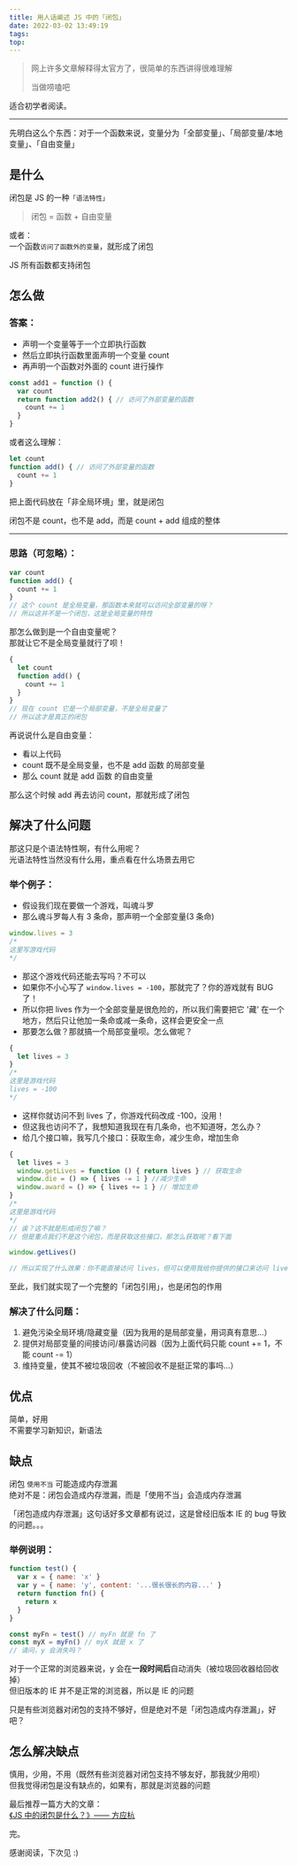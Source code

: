 ```yaml
---
title: 用人话阐述 JS 中的「闭包」
date: 2022-03-02 13:49:19
tags:
top:
---
```


> 网上许多文章解释得太官方了，很简单的东西讲得很难理解
>
> 当做唠嗑吧

适合初学者阅读。

---

先明白这么个东西：对于一个函数来说，变量分为「全部变量」、「局部变量/本地变量」、「自由变量」

## 是什么

闭包是 JS 的一种`「语法特性」`

> 闭包 = 函数 + 自由变量

或者：\
一个函数`访问了函数外的变量`，就形成了闭包

JS 所有函数都支持闭包

## 怎么做

### 答案：

- 声明一个变量等于一个立即执行函数
- 然后立即执行函数里面声明一个变量 count
- 再声明一个函数对外面的 count 进行操作

```js
const add1 = function () {
  var count
  return function add2() { // 访问了外部变量的函数
    count += 1
  }
}
```

或者这么理解：

```js
let count
function add() { // 访问了外部变量的函数
  count += 1
}
```

把上面代码放在「非全局环境」里，就是闭包

闭包不是 count，也不是 add，而是 count + add 组成的整体

---

### 思路（可忽略）：

```js
var count
function add() {
  count += 1
}
// 这个 count 是全局变量，那函数本来就可以访问全部变量的呀？
// 所以这并不是一个闭包，这是全局变量的特性
```

那怎么做到是一个自由变量呢？\
那就让它不是全局变量就行了呗！

```js
{
  let count
  function add() {
    count += 1
  }
}
// 现在 count 它是一个局部变量，不是全局变量了
// 所以这才是真正的闭包
```

再说说什么是自由变量：

- 看以上代码
- count 既不是全局变量，也不是 add 函数 的局部变量
- 那么 count 就是 add 函数 的自由变量

那么这个时候 add 再去访问 count，那就形成了闭包

## 解决了什么问题

那这只是个语法特性啊，有什么用呢？\
光语法特性当然没有什么用，重点看在什么场景去用它

### 举个例子：

- 假设我们现在要做一个游戏，叫魂斗罗
- 那么魂斗罗每人有 3 条命，那声明一个全部变量(3 条命)

```js
window.lives = 3
/*
这里写游戏代码
*/
```

- 那这个游戏代码还能去写吗？不可以
- 如果你不小心写了 `window.lives = -100`，那就完了？你的游戏就有 BUG 了！
- 所以你把 lives 作为一个全部变量是很危险的，所以我们需要把它 '藏' 在一个地方，然后只让他加一条命或减一条命，这样会更安全一点
- 那要怎么做？那就搞一个局部变量呗。怎么做呢？

```js
{
  let lives = 3
}
/*
这里是游戏代码
lives = -100
*/
```

- 这样你就访问不到 lives 了，你游戏代码改成 -100，没用！
- 但这我也访问不了，我想知道我现在有几条命，也不知道呀，怎么办？
- 给几个接口嘛，我写几个接口：获取生命，减少生命，增加生命

```js
{
  let lives = 3
  window.getLives = function () { return lives } // 获取生命
  window.die = () => { lives -= 1 } //减少生命
  window.award = () => { lives += 1 } // 增加生命
}
/*
这里是游戏代码
*/
// 诶？这不就是形成闭包了嘛？
// 但是重点我们不是这个闭包，而是获取这些接口，那怎么获取呢？看下面

window.getLives()

// 所以实现了什么效果：你不能直接访问 lives，但可以使用我给你提供的接口来访问 lives
```

至此，我们就实现了一个完整的「闭包引用」，也是闭包的作用

### 解决了什么问题：

1.  避免污染全局环境/隐藏变量（因为我用的是局部变量，用词真有意思...）
1.  提供对局部变量的间接访问/暴露访问器（因为上面代码只能 count += 1，不能 count -= 1）
1.  维持变量，使其不被垃圾回收（不被回收不是挺正常的事吗...）

## 优点

简单，好用\
不需要学习新知识，新语法

## 缺点

闭包 `使用不当` 可能造成内存泄漏\
绝对不是：闭包会造成内存泄漏，而是「使用不当」会造成内存泄漏

「闭包造成内存泄漏」这句话好多文章都有说过，这是曾经旧版本 IE 的 bug 导致的问题。。。

### 举例说明：

```js
function test() {
  var x = { name: 'x' }
  var y = { name: 'y', content: '...很长很长的内容...' }
  return function fn() {
    return x
  }
}

const myFn = test() // myFn 就是 fn 了
const myX = myFn() // myX 就是 x 了
// 请问，y 会消失吗？
```

对于一个正常的浏览器来说，y 会在**一段时间后**自动消失（被垃圾回收器给回收掉）\
但旧版本的 IE 并不是正常的浏览器，所以是 IE 的问题

只是有些浏览器对闭包的支持不够好，但是绝对不是「闭包造成内存泄漏」，好吧？

## 怎么解决缺点

慎用，少用，不用（既然有些浏览器对闭包支持不够友好，那我就少用呗）\
但我觉得闭包是没有缺点的，如果有，那就是浏览器的问题

最后推荐一篇方大的文章：\
[《JS 中的闭包是什么？》—— 方应杭](https://zhuanlan.zhihu.com/p/22486908)

完。

感谢阅读，下次见 :)
